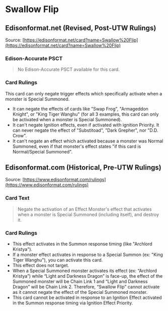 # Swallow Flip

## Edisonformat.net (Revised, Post-UTW Rulings)

Source: [https://edisonformat.net/card?name=Swallow%20Flip](https://edisonformat.net/card?name=Swallow%20Flip)

### Edison-Accurate PSCT

> No Edison-Accurate PSCT available for this card.

### Card Rulings

This card can only negate trigger effects which specifically activate when a monster is Special Summoned.
*   It can negate the effects of cards like "Swap Frog", "Armageddon Knight", or "King Tiger Wanghu" (for all 3 examples, this card can only be activated when a monster is Special Summoned).
*   It can't negate Ignition effects, even if activated with ignition Priority.
It can never negate the effect of "Substitoad", "Dark Grepher", nor "D.D. Crow".
*   It can't negate an effect which activated because a monster was Normal Summoned, even if that monster's effect states "if this card is Normal/Special Summoned".


## Edisonformat.com (Historical, Pre-UTW Rulings)

Source: [https://www.edisonformat.com/rulings](https://www.edisonformat.com/rulings)

### Card Text

> Negate the activation of an Effect Monster's effect that activates when a monster is Special Summoned (including itself), and destroy it.

### Card Rulings

*   This effect activates in the Summon response timing (like "Archlord Kristya").
*   If a monster effect activates in response to a Special Summon (ex: "King Tiger Wanghu"), you can activate this card.
*   This effect does not target.
*   When a Special Summoned monster activates its effect (ex: “Archlord Kristya”) while “Light and Darkness Dragon” is face-up, the effect of the Summoned monster will be Chain Link 1 and “Light and Darkness Dragon” will be Chain Link 2. Therefore, “Swallow Flip” cannot activate as it cannot negate the effect of the Special Summoned monster.
*   This card cannot be activated in response to an Ignition Effect activated in the Summon response timing via Ignition Effect Priority.


